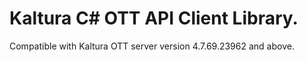 # Kaltura C# OTT API Client Library.
Compatible with Kaltura OTT server version 4.7.69.23962 and above.
